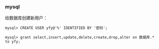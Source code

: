 ### mysql

给数据库创建新用户：

```mysql
mysql> CREATE USER yfy@'%' IDENTIFIED BY '密码';

mysql> grant select,insert,update,delete,create,drop,alter on 数据库.* to yfy;
```

